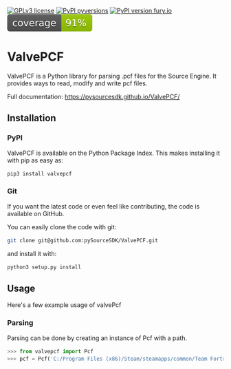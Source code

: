 [![GPLv3 license](https://img.shields.io/badge/License-GPLv3-blue.svg)](https://github.com/pySourceSDK/ValvePCF/blob/master/LICENSE.txt)
[![PyPI pyversions](https://img.shields.io/pypi/pyversions/valvepcf.svg)](https://pypi.python.org/pypi/valvepcf/)
[![PyPI version fury.io](https://badge.fury.io/py/valvepcf.svg)](https://pypi.python.org/pypi/valvepcf/)
[![alt text](https://github.com/pySourceSDK/ValvePCF/blob/master/docs/source/coverage.svg "coverage")]()

# ValvePCF

ValvePCF is a Python library for parsing .pcf files for the Source Engine. It provides ways to read, modify and write pcf files.

Full documentation: https://pysourcesdk.github.io/ValvePCF/

## Installation

### PyPI

ValvePCF is available on the Python Package Index. This makes installing it with pip as easy as:

```bash
pip3 install valvepcf
```

### Git

If you want the latest code or even feel like contributing, the code is available on GitHub.

You can easily clone the code with git:

```bash
git clone git@github.com:pySourceSDK/ValvePCF.git
```

and install it with:

```bash
python3 setup.py install
```

## Usage

Here's a few example usage of valvePcf

### Parsing

Parsing can be done by creating an instance of Pcf with a path.

```python
>>> from valvepcf import Pcf
>>> pcf = Pcf('C:/Program Files (x86)/Steam/steamapps/common/Team Fortress 2/tf/particles/custom.pcf')
```
